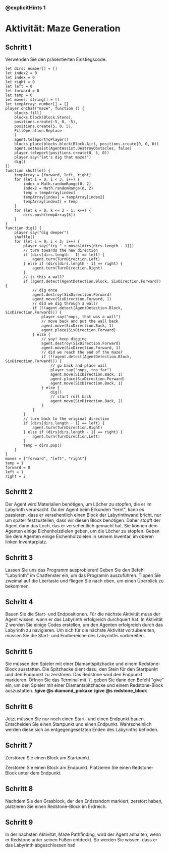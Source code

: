 ### @explicitHints 1
# Aktivität: Maze Generation

## Schritt 1
Verwenden Sie den präsentierten Einstiegscode. 

```template
let dirs: number[] = []
let index2 = 0
let index = 0
let right = 0
let left = 0
let forward = 0
let temp = 0
let moves: string[] = []
let tempArray: number[] = []
player.onChat("maze", function () {
    blocks.fill(
    blocks.block(Block.Stone),
    positions.create(-5, 0, -5),
    positions.create(5, 0, 5),
    FillOperation.Replace
    )
    agent.teleportToPlayer()
    blocks.place(blocks.block(Block.Air), positions.create(0, 0, 0))
    agent.setAssist(AgentAssist.DestroyObstacles, false)
    player.teleport(positions.create(0, 5, 0))
    player.say("let's dig that maze!")
    dig()
})
function shuffle() {
    tempArray = [forward, left, right]
    for (let i = 0; i < 3; i++) {
        index = Math.randomRange(0, 2)
        index2 = Math.randomRange(0, 2)
        temp = tempArray[index]
        tempArray[index] = tempArray[index2]
        tempArray[index2] = temp
    }
    for (let k = 0; k <= 3 - 1; k++) {
        dirs.push(tempArray[k])
    }
}
function dig() {
    player.say("dig deeper")
    shuffle()
    for (let i = 0; i < 3; i++) {
        player.say("try " + moves[dirs[dirs.length - 1]])
        // turn towards the new direction
        if (dirs[dirs.length - 1] == left) {
            agent.turn(TurnDirection.Left)
        } else if (dirs[dirs.length - 1] == right) {
            agent.turn(TurnDirection.Right)
        }
        // is this a wall?
        if (agent.detect(AgentDetection.Block, SixDirection.Forward)) {
            // dig once
            agent.destroy(SixDirection.Forward)
            agent.move(SixDirection.Forward, 1)
            // did we dig through a wall?
            if (!(agent.detect(AgentDetection.Block, SixDirection.Forward))) {
                player.say("oops, that was a wall")
                // move back and put the wall back
                agent.move(SixDirection.Back, 1)
                agent.place(SixDirection.Forward)
            } else {
                // yay! keep digging
                agent.destroy(SixDirection.Forward)
                agent.move(SixDirection.Forward, 1)
                // did we reach the end of the maze?
                if (!(agent.detect(AgentDetection.Block, SixDirection.Forward))) {
                    // go back and place wall
                    player.say("oops, too far")
                    agent.move(SixDirection.Back, 1)
                    agent.place(SixDirection.Forward)
                    agent.move(SixDirection.Back, 1)
                } else {
                    dig()
                    // start roll back
                    agent.move(SixDirection.Back, 2)
                }
            }
        }
        // turn back to the original direction
        if (dirs[dirs.length - 1] == left) {
            agent.turn(TurnDirection.Right)
        } else if (dirs[dirs.length - 1] == right) {
            agent.turn(TurnDirection.Left)
        }
        temp = dirs.pop()
    }
}
moves = ["forward", "left", "right"]
temp = 1
forward = 0
left = 1
right = 2
```

## Schritt 2
Der Agent wird Materialien benötigen, um Löcher zu stopfen, die er im Labyrinth verursacht. Da der Agent beim Erkunden "lernt", kann es passieren, dass er versehentlich einen Block der Labyrinthwand bricht, nur um später festzustellen, dass wir diesen Block benötigen. Daher stopft der Agent dann das Loch, das er versehentlich gemacht hat. Sie können dem Agenten einige Eichenholzdielen geben, um die Löcher zu stopfen. Geben Sie dem Agenten einige Eichenholzdielen in seinem Inventar, im oberen linken Inventarplatz.

## Schritt 3
Lassen Sie uns das Programm ausprobieren! Geben Sie den Befehl "Labyrinth" im Chatfenster ein, um das Programm auszuführen. Tippen Sie zweimal auf die Leertaste und fliegen Sie nach oben, um einen Überblick zu bekommen.

## Schritt 4
Bauen Sie die Start- und Endpositionen. Für die nächste Aktivität muss der Agent wissen, wann er das Labyrinth erfolgreich durchquert hat. In Aktivität 2 werden Sie einige Codes erstellen, um den Agenten erfolgreich durch das Labyrinth zu navigieren. Um sich für die nächste Aktivität vorzubereiten, müssen Sie die Start- und Endbereiche des Labyrinths vorbereiten.

## Schritt 5
Sie müssen den Spieler mit einer Diamantspitzhacke und einem Redstone-Block ausstatten. Die Spitzhacke dient dazu, den Stein für den Startpunkt und den Endpunkt zu zerstören. Das Redstone wird den Endpunkt markieren. Öffnen Sie das Terminal mit '/', geben Sie dann den Befehl "give" ein, um den Spieler mit einer Diamantspitzhacke und einem Redstone-Block auszustatten.
**/give @s diamond_pickaxe**
**/give @s redstone_block**

## Schritt 6
Jetzt müssen Sie nur noch einen Start- und einen Endpunkt bauen. Entscheiden Sie einen Startpunkt und einen Endpunkt. Wahrscheinlich werden diese sich an entgegengesetzten Enden des Labyrinths befinden.

## Schritt 7
Zerstören Sie einen Block am Startpunkt.

Zerstören Sie einen Block am Endpunkt. Platzieren Sie einen Redstone-Block unter dem Endpunkt.

## Schritt 8
Nachdem Sie den Grasblock, der den Endstandort markiert, zerstört haben, platzieren Sie einen Redstone-Block im Erdreich.

## Schritt 9
In der nächsten Aktivität, Maze Pathfinding, wird der Agent anhalten, wenn er Redstone unter seinen Füßen entdeckt. So werden Sie wissen, dass er das Labyrinth abgeschlossen hat!
